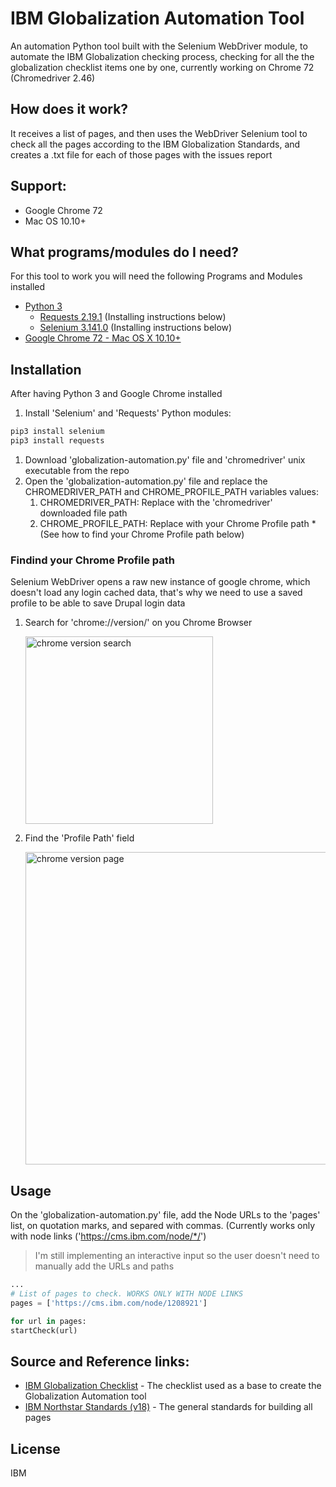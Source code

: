 # IBM Globalization Automation Tool

An automation Python tool built with the Selenium WebDriver module, to automate the IBM Globalization checking process, checking for all the the globalization checklist items one by one, currently working on Chrome 72 (Chromedriver 2.46)

## How does it work?

It receives a list of pages, and then uses the WebDriver Selenium tool to check all the pages according to the IBM Globalization Standards, and creates a .txt file for each of those pages with the issues report

## Support:

* Google Chrome 72
* Mac OS 10.10+

## What programs/modules do I need?

For this tool to work you will need the following Programs and Modules installed

* [Python 3](https://www.python.org/)
  * [Requests 2.19.1](https://pypi.org/project/requests) (Installing instructions below)
  * [Selenium 3.141.0](https://pypi.org/project/selenium/) (Installing instructions below)
* [Google Chrome 72 - Mac OS X 10.10+](https://www.google.com/chrome/)

## Installation

After having Python 3 and Google Chrome installed

1. Install 'Selenium' and 'Requests' Python modules:

```sh
pip3 install selenium
pip3 install requests
```

1. Download 'globalization-automation.py' file and 'chromedriver' unix executable from the repo
1. Open the 'globalization-automation.py' file and replace the CHROMEDRIVER_PATH and CHROME_PROFILE_PATH variables values:
   1. CHROMEDRIVER_PATH: Replace with the 'chromedriver' downloaded file path
   1. CHROME_PROFILE_PATH: Replace with your Chrome Profile path *(See how to find your Chrome Profile path below)

### Findind your Chrome Profile path

Selenium WebDriver opens a raw new instance of google chrome, which doesn't load any login cached data, that's why we need to use a saved profile to be able to save Drupal login data

1. Search for 'chrome://version/' on you Chrome Browser 
   
   <img width="300" align="middle" alt="chrome version search" src="https://user-images.githubusercontent.com/37914402/53930473-230bc700-4070-11e9-8333-db1e0293d389.png">
   
1. Find the 'Profile Path' field 
   
   <img width="500" align="middle" alt="chrome version page" src="https://user-images.githubusercontent.com/37914402/53930752-3ec39d00-4071-11e9-83d2-e2ce02d61cc2.png">

## Usage

On the 'globalization-automation.py' file, add the Node URLs to the 'pages' list, on quotation marks, and separed with commas. (Currently works only with node links ('https://cms.ibm.com/node/*/')
> I'm still implementing an interactive input so the user doesn't need to manually add the URLs and paths

```python
...
# List of pages to check. WORKS ONLY WITH NODE LINKS
pages = ['https://cms.ibm.com/node/1208921']

for url in pages:
startCheck(url)
```

## Source and Reference links:

* [IBM Globalization Checklist](https://ibm.ent.box.com/notes/293916499560?s=xlh67zuqbqlqjdtd62e9u2a9bo4zhj5w) - The checklist used as a base to create the Globalization Automation tool
* [IBM Northstar Standards (v18)](https://www.ibm.com/standards/web/v18/design/) - The general standards for building all pages

License
----

IBM
